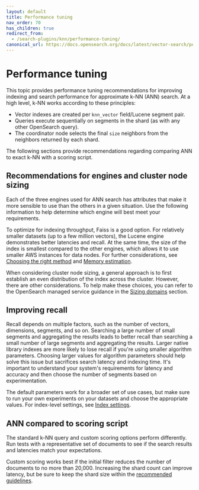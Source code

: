```yaml
---
layout: default
title: Performance tuning
nav_order: 70
has_children: true
redirect_from:
  - /search-plugins/knn/performance-tuning/
canonical_url: https://docs.opensearch.org/docs/latest/vector-search/performance-tuning/
---
```


# Performance tuning

This topic provides performance tuning recommendations for improving indexing and search performance for approximate k-NN (ANN) search. At a high level, k-NN works according to these principles:
* Vector indexes are created per `knn_vector` field/Lucene segment pair.
* Queries execute sequentially on segments in the shard (as with any other OpenSearch query).
* The coordinator node selects the final `size` neighbors from the neighbors returned by each shard.

The following sections provide recommendations regarding comparing ANN to exact k-NN with a scoring script.

## Recommendations for engines and cluster node sizing

Each of the three engines used for ANN search has attributes that make it more sensible to use than the others in a given situation. Use the following information to help determine which engine will best meet your requirements.

To optimize for indexing throughput, Faiss is a good option. For relatively smaller datasets (up to a few million vectors), the Lucene engine demonstrates better latencies and recall. At the same time, the size of the index is smallest compared to the other engines, which allows it to use smaller AWS instances for data nodes. For further considerations, see [Choosing the right method]({{site.url}}{{site.baseurl}}/field-types/supported-field-types/knn-methods-engines/#choosing-the-right-method) and [Memory estimation]({{site.url}}{{site.baseurl}}/field-types/supported-field-types/knn-methods-engines/#memory-estimation).

When considering cluster node sizing, a general approach is to first establish an even distribution of the index across the cluster. However, there are other considerations. To help make these choices, you can refer to the OpenSearch managed service guidance in the [Sizing domains](https://docs.aws.amazon.com/opensearch-service/latest/developerguide/sizing-domains.html) section.

## Improving recall

Recall depends on multiple factors, such as the number of vectors, dimensions, segments, and so on. Searching a large number of small segments and aggregating the results leads to better recall than searching a small number of large segments and aggregating the results. Larger native library indexes are more likely to lose recall if you're using smaller algorithm parameters. Choosing larger values for algorithm parameters should help solve this issue but sacrifices search latency and indexing time. It's important to understand your system's requirements for latency and accuracy and then choose the number of segments based on experimentation.

The default parameters work for a broader set of use cases, but make sure to run your own experiments on your datasets and choose the appropriate values. For index-level settings, see [Index settings]({{site.url}}{{site.baseurl}}/vector-search/settings/#index-settings).

## ANN compared to scoring script

The standard k-NN query and custom scoring options perform differently. Run tests with a representative set of documents to see if the search results and latencies match your expectations.

Custom scoring works best if the initial filter reduces the number of documents to no more than 20,000. Increasing the shard count can improve latency, but be sure to keep the shard size within the [recommended guidelines]({{site.url}}{{site.baseurl}}/intro/#primary-and-replica-shards).
